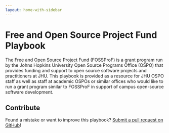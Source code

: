 ```yaml
---
layout: home-with-sidebar
---
```


# Free and Open Source Project Fund Playbook
The Free and Open Source Project Fund (FOSSProF) is a grant program run by the Johns Hopkins University Open Source Programs Office (OSPO) that provides funding and support to open source software projects and practitioners at JHU. 
This playbook is provided as a resource for JHU OSPO staff as well as staff at academic OSPOs or similar offices who would like to run a grant program similar to FOSSProF in support of campus open-source software development. 

## Contribute
Found a mistake or want to improve this playbook? [Submit a pull request on GitHub](https://github.com/JH-OSPO/FOSSPROF_Playbook)!
